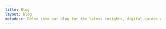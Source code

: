 ```yaml
---
title: Blog
layout: blog
metadesc: Delve into our blog for the latest insights, digital guides and information straight from the keyboard of our team.
---
```

